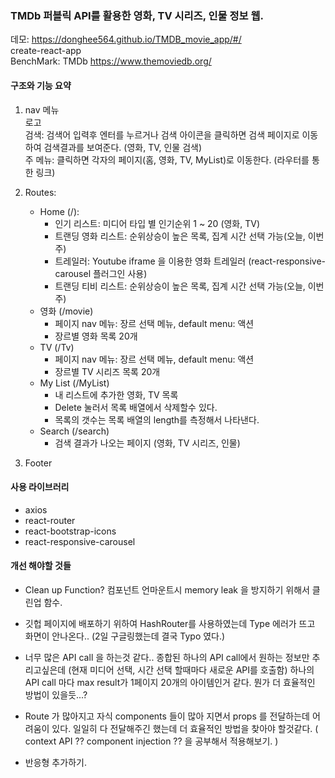 ### TMDb 퍼블릭 API를 활용한 영화, TV 시리즈, 인물 정보 웹.
데모: https://donghee564.github.io/TMDB_movie_app/#/ <br>
create-react-app<br>
BenchMark: TMDb https://www.themoviedb.org/

#### 구조와 기능 요약
1. nav 메뉴 <br>
 로고<br>
 검색: 검색어 입력후 엔터를 누르거나 검색 아이콘을 클릭하면 검색 페이지로 이동하여 검색결과를 보여준다. (영화, TV, 인물 검색) <br>
 주 메뉴: 클릭하면 각자의 페이지(홈, 영화, TV, MyList)로 이동한다. (라우터를 통한 링크)
 
2. Routes: 
   - Home (/): 
      * 인기 리스트: 미디어 타입 별 인기순위 1 ~ 20 (영화, TV)
      * 트랜딩 영화 리스트: 순위상승이 높은 목록, 집계 시간 선택 가능(오늘, 이번주)
      * 트레일러: Youtube iframe 을 이용한 영화 트레일러 (react-responsive-carousel 플러그인 사용)
      * 트랜딩 티비 리스트: 순위상승이 높은 목록, 집계 시간 선택 가능(오늘, 이번주)
   - 영화 (/movie)
      * 페이지 nav 메뉴: 장르 선택 메뉴, default menu: 액션
      * 장르별 영화 목록 20개
   - TV (/Tv)
      * 페이지 nav 메뉴: 장르 선택 메뉴, default menu: 액션
      * 장르별 TV 시리즈 목록 20개
   - My List (/MyList) 
      * 내 리스트에 추가한 영화, TV 목록
      * Delete 눌러서 목록 배열에서 삭제할수 있다.
      * 목록의 갯수는 목록 배열의 length를 측정해서 나타낸다.
   - Search (/search)
      * 검색 결과가 나오는 페이지 (영화, TV 시리즈, 인물)
 
3. Footer

#### 사용 라이브러리
 - axios
 - react-router
 - react-bootstrap-icons
 - react-responsive-carousel

#### 개선 해야할 것들
- Clean up Function? 컴포넌트 언마운트시 memory leak 을 방지하기 위해서 클린업 함수.

- 깃헙 페이지에 배포하기 위하여 HashRouter를 사용하였는데 Type 에러가 뜨고 화면이 안나온다.. (2일 구글링했는데 결국 Typo 였다.) 

- 너무 많은 API call 을 하는것 같다.. 종합된 하나의 API call에서 원하는 정보만 추리고싶은데 (현재 미디어 선택, 시간 선택 할때마다 새로운 API를 호출함) 
 하나의 API call 마다 max result가 1페이지 20개의 아이템인거 같다. 뭔가 더 효율적인 방법이 있을듯...?

- Route 가 많아지고 자식 components 들이 많아 지면서 props 를 전달하는데 어려움이 있다. 일일히 다 전달해주긴 했는데 더 효율적인 방법을 찾아야 할것같다.
( context API ??  component injection ?? 을 공부해서 적용해보기. )

- 반응형 추가하기.
